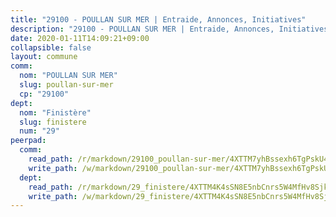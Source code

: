 ```yaml
---
title: "29100 - POULLAN SUR MER | Entraide, Annonces, Initiatives"
description: "29100 - POULLAN SUR MER | Entraide, Annonces, Initiatives"
date: 2020-01-11T14:09:21+09:00
collapsible: false
layout: commune
comm:
  nom: "POULLAN SUR MER"
  slug: poullan-sur-mer
  cp: "29100"
dept:
  nom: "Finistère"
  slug: finistere
  num: "29"
peerpad:
  comm:
    read_path: /r/markdown/29100_poullan-sur-mer/4XTTM7yhBssexh6TgPskU4qevWWn1eC5Mzf3wDqka3TVSh7Yq
    write_path: /w/markdown/29100_poullan-sur-mer/4XTTM7yhBssexh6TgPskU4qevWWn1eC5Mzf3wDqka3TVSh7Yq-K3TgTqX4gDwjWVBqEW4m8QCyDigZEt4wBnrS5eMpTo2g7aayZfrXBT4Bb3c4nYkuEpFDtyEGfqEiiM6j85NDD7euzXGHvrKtQQxi1WStXYs9JQPjmL2Tdg4aPEqsi38dD5GcXPVo
  dept:
    read_path: /r/markdown/29_finistere/4XTTM4K4sSN8E5nbCnrs5W4MfHv8SjkZXZkMiZwJKZCUFreuC
    write_path: /w/markdown/29_finistere/4XTTM4K4sSN8E5nbCnrs5W4MfHv8SjkZXZkMiZwJKZCUFreuC-K3TgUmttHvLKDBu5vxQ3oPzTia91UxXiaB3vEFjsHJiDiJD9aQfr6ibvcPa75Eo3oX7ob78s9tVxCKrtPM9bLAmDziVCSFjEgZbp3rqL8Ji8Q5aZhxfTcqkGX75WxHS6TQxtiQQ6
---
```


